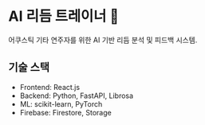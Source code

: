 # AI 리듬 트레이너 🎸

어쿠스틱 기타 연주자를 위한 AI 기반 리듬 분석 및 피드백 시스템.

## 기술 스택
- Frontend: React.js
- Backend: Python, FastAPI, Librosa
- ML: scikit-learn, PyTorch
- Firebase: Firestore, Storage
